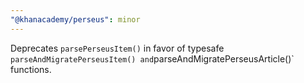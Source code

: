 ```yaml
---
"@khanacademy/perseus": minor
---
```


Deprecates `parsePerseusItem()` in favor of typesafe `parseAndMigratePerseusItem() and`parseAndMigratePerseusArticle()` functions.
